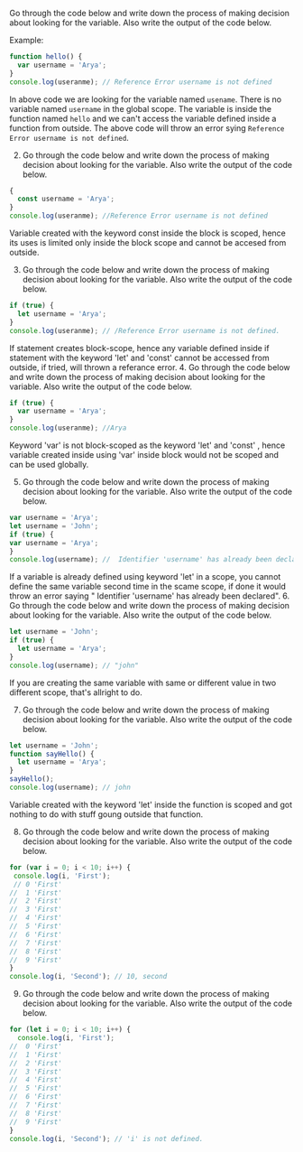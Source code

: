 Go through the code below and write down the process of making decision about looking for the variable. Also write the output of the code below.

Example:

```js
function hello() {
  var username = 'Arya';
}
console.log(useranme); // Reference Error username is not defined
```

In above code we are looking for the variable named `usename`. There is no variable named `username` in the global scope. The variable is inside the function named `hello` and we can't access the variable defined inside a function from outside.
The above code will throw an error sying `Reference Error username is not defined`.

2. Go through the code below and write down the process of making decision about looking for the variable. Also write the output of the code below.

```js
{
  const username = 'Arya';
}
console.log(useranme); //Reference Error username is not defined
```
Variable created with the keyword const inside the block is scoped, hence its uses is limited  only inside the block scope and cannot be accesed from outside.

3. Go through the code below and write down the process of making decision about looking for the variable. Also write the output of the code below.

```js
if (true) {
  let username = 'Arya';
}
console.log(useranme); // /Reference Error username is not defined.
```
If statement creates block-scope, hence any variable defined inside if statement with the keyword 'let' and 'const' cannot be accessed from outside, if tried, will thrown a referance error.
4. Go through the code below and write down the process of making decision about looking for the variable. Also write the output of the code below.

```js
if (true) {
  var username = 'Arya';
}
console.log(useranme); //Arya
```
Keyword 'var' is not block-scoped as the keyword 'let' and 'const' , hence variable created inside using  'var'  inside block would not be scoped and can be used globally.

5. Go through the code below and write down the process of making decision about looking for the variable. Also write the output of the code below.

```js
var username = 'Arya';
let username = 'John';
if (true) {
var username = 'Arya';
}
console.log(username); //  Identifier 'username' has already been declared
```
If a variable is already defined using keyword 'let' in a scope, you cannot define the same variable second time in the scame scope, if done it would throw an error saying "  Identifier 'username' has already been declared".
6. Go through the code below and write down the process of making decision about looking for the variable. Also write the output of the code below.

```js
let username = 'John';
if (true) {
  let username = 'Arya';
}
console.log(username); // "john"
```
If you are creating the same variable with same or different value in two different scope, that's allright to do.

7. Go through the code below and write down the process of making decision about looking for the variable. Also write the output of the code below.

```js
let username = 'John';
function sayHello() {
  let username = 'Arya';
}
sayHello();
console.log(username); // john
```
Variable created with the keyword 'let' inside the function is scoped and got nothing to do with stuff goung outside that function.

8. Go through the code below and write down the process of making decision about looking for the variable. Also write the output of the code below.

```js
for (var i = 0; i < 10; i++) {
 console.log(i, 'First');
 // 0 'First'
//  1 'First'
//  2 'First'
//  3 'First'
//  4 'First'
//  5 'First'
//  6 'First'
//  7 'First'
//  8 'First'
//  9 'First'
}
console.log(i, 'Second'); // 10, second
```

9. Go through the code below and write down the process of making decision about looking for the variable. Also write the output of the code below.

```js
for (let i = 0; i < 10; i++) {
  console.log(i, 'First'); 
//  0 'First'
//  1 'First'
//  2 'First'
//  3 'First'
//  4 'First'
//  5 'First'
//  6 'First'
//  7 'First'
//  8 'First'
//  9 'First'
}
console.log(i, 'Second'); // 'i' is not defined.
```
